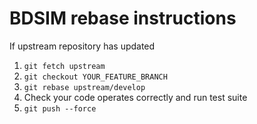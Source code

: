 # BDSIM rebase instructions

If upstream repository has updated

1. `git fetch upstream`
1. `git checkout YOUR_FEATURE_BRANCH`
1. `git rebase upstream/develop`
1. Check your code operates correctly and run test suite
1. `git push --force`
